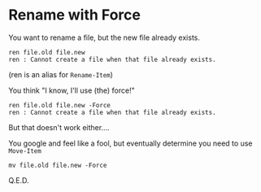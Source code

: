# Rename with Force

You want to rename a file, but the new file already exists.

    ren file.old file.new
    ren : Cannot create a file when that file already exists.

(ren is an alias for `Rename-Item`)
    
You think "I know, I'll use (the) force!"

    ren file.old file.new -Force
    ren : Cannot create a file when that file already exists.

But that doesn't work either....

You google and feel like a fool, but eventually determine you need to use `Move-Item`

    mv file.old file.new -Force

Q.E.D.

